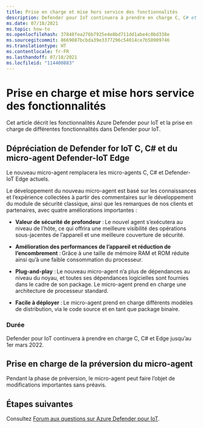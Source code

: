 ```yaml
---
title: Prise en charge et mise hors service des fonctionnalités
description: Defender pour IoT continuera à prendre en charge C, C# et Edge jusqu’au 1er mars 2022.
ms.date: 07/18/2021
ms.topic: how-to
ms.openlocfilehash: 37848fea276b7925e4e8bd711dd1abe4c0bd338e
ms.sourcegitcommit: 8669087bcbda39e3377296c54014ce7b58909746
ms.translationtype: HT
ms.contentlocale: fr-FR
ms.lasthandoff: 07/18/2021
ms.locfileid: "114400883"
---
```

# <a name="feature-support-and-retirement"></a>Prise en charge et mise hors service des fonctionnalités

Cet article décrit les fonctionnalités Azure Defender pour IoT et la prise en charge de différentes fonctionnalités dans Defender pour IoT.

## <a name="defender-for-iot-c-c-and-edge-defender-iot-micro-agent-deprecation"></a>Dépréciation de Defender for IoT C, C# et du micro-agent Defender-IoT Edge

Le nouveau micro-agent remplacera les micro-agents C, C# et Defender-IoT Edge actuels.  

Le développement du nouveau micro-agent est basé sur les connaissances et l’expérience collectées à partir des commentaires sur le développement du module de sécurité classique, ainsi que les remarques de nos clients et partenaires, avec quatre améliorations importantes :

- **Valeur de sécurité de profondeur** : Le nouvel agent s’exécutera au niveau de l’hôte, ce qui offrira une meilleure visibilité des opérations sous-jacentes de l’appareil et une meilleure couverture de sécurité.

- **Amélioration des performances de l’appareil et réduction de l’encombrement** : Grâce à une taille de mémoire RAM et ROM réduite ainsi qu’à une faible consommation du processeur.  

- **Plug-and-play** : Le nouveau micro-agent n’a plus de dépendances au niveau du noyau, et toutes ses dépendances logicielles sont fournies dans le cadre de son package. Le micro-agent prend en charge une architecture de processeur standard.

- **Facile à déployer** : Le micro-agent prend en charge différents modèles de distribution, via le code source et en tant que package binaire. 

### <a name="timeline"></a>Durée 

Defender pour IoT continuera à prendre en charge C, C# et Edge jusqu’au 1er mars 2022. 

## <a name="micro-agent-preview-support"></a>Prise en charge de la préversion du micro-agent

Pendant la phase de préversion, le micro-agent peut faire l’objet de modifications importantes sans préavis.

## <a name="next-steps"></a>Étapes suivantes

Consultez [Forum aux questions sur Azure Defender pour IoT](resources-agent-frequently-asked-questions.md).